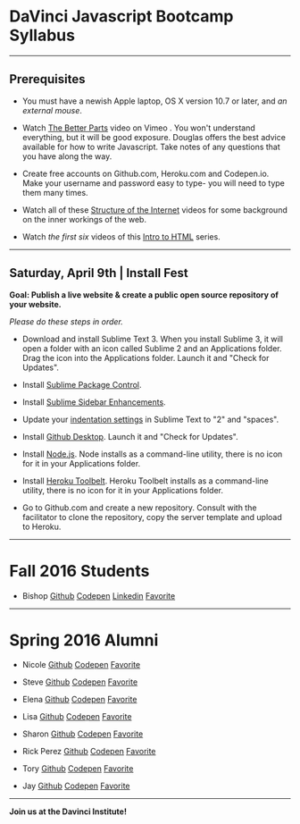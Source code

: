 # DaVinci Javascript Bootcamp Syllabus

---

## Prerequisites

- You must have a newish Apple laptop, OS X version 10.7 or later, and *an external mouse*.

- Watch [The Better Parts](https://vimeo.com/97419177) video on Vimeo . You won't understand everything, but it will be good exposure. Douglas offers the best advice available for how to write Javascript. Take notes of any questions that you have along the way.

- Create free accounts on Github.com, Heroku.com and Codepen.io. Make your username and password easy to type- you will need to type them many times.

- Watch all of these [Structure of the Internet](https://www.khanacademy.org/computing/computer-science/internet-intro) videos for some background on the inner workings of the web. 

- Watch *the first six* videos of this [Intro to HTML](https://www.khanacademy.org/computing/computer-programming/html-css/intro-to-html/v/making-webpages-intro) series.

---

## Saturday, April 9th | Install Fest

**Goal: Publish a live website & create a public open source repository of your website.**

*Please do these steps in order.*

- Download and install Sublime Text 3. When you install Sublime 3, it will open a folder with an icon called Sublime 2 and an Applications folder. Drag the icon into the Applications folder. Launch it and "Check for Updates".

- Install [Sublime Package Control](https://packagecontrol.io/installation).

- Install [Sublime Sidebar Enhancements](https://github.com/titoBouzout/SideBarEnhancements).

- Update your [indentation settings](https://www.sublimetext.com/docs/3/indentation.html) in Sublime Text to "2" and "spaces".

- Install [Github Desktop](https://help.github.com/desktop/guides/getting-started/installing-github-desktop/). Launch it and "Check for Updates".

- Install [Node.js](https://nodejs.org/en/download/). Node installs as a command-line utility, there is no icon for it in your Applications folder.

- Install [Heroku Toolbelt](https://toolbelt.heroku.com/). Heroku Toolbelt installs as a command-line utility, there is no icon for it in your Applications folder.

- Go to Github.com and create a new repository. Consult with the facilitator to clone the repository, copy the server template and upload to Heroku.

---

# Fall 2016 Students

- Bishop [Github](http://github.com/bishopz) [Codepen](http://codepen.io/bishopZ/) [Linkedin](https://www.linkedin.com/in/bishopz) [Favorite](http://hi-res.net/)

---

# Spring 2016 Alumni 

- Nicole [Github](https://github.com/NicoleHall) [Codepen](https://codepen.io/NicoleHall/) [Favorite](http://steuermann.haus/)

- Steve [Github](http://github.com/sjhudek) [Codepen](http://codepen.io/sjhudek/) [Favorite](http://collapse-thedivisiongame.ubi.com/)

- Elena [Github](https://github.com/nolanelena) [Codepen](http://codepen.io/enolan/) [Favorite](https://www.designhotels.com/original-experiences/barcelona/from-here-to-infinity) 

- Lisa  [Github](https://github.com/marisaile) [Codepen](http://codepen.io/marisaile) [Favorite](http://genelab.nasa.gov)

- Sharon [Github](http://github.com/372x) [Codepen](http://codepen.io/372x) [Favorite](http://www.rockyrama.com)

- Rick Perez [Github](https://github.com/Perezmothership) [Codepen](http://codepen.io/perezmothership/) [Favorite](http://www.fidotvchannel.com/)

- Tory [Github](http://github.com/tsrahm) [Codepen](http://codepen.io/tsrahm/) [Favorite](http://hi-res.net/)

- Jay [Github](http://github.com/jsg7440) [Codepen](http://codepen.io/jsg7440) [Favorite](http://www.underlviv.com.ua/index-en.html)

---


**Join us at the Davinci Institute!**
